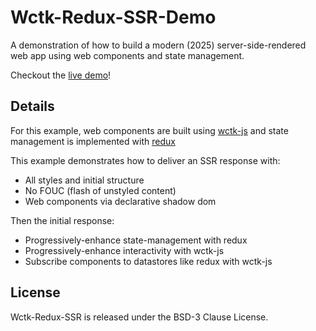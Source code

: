 # Wctk-Redux-SSR-Demo

A demonstration of how to build a modern (2025) server-side-rendered web app using web components and state management.

Checkout the [live demo](https://w-lfpup.github.io/wctk-redux-ssr-demo)!

## Details

For this example, web components are built using [wctk-js]() and state management is implemented with [redux]()

This example demonstrates how to deliver an SSR response with:
- All styles and initial structure
- No FOUC (flash of unstyled content)
- Web components via declarative shadow dom

Then the initial response:
- Progressively-enhance state-management with redux
- Progressively-enhance interactivity with wctk-js
- Subscribe components to datastores like redux with wctk-js

## License

Wctk-Redux-SSR is released under the BSD-3 Clause License.
